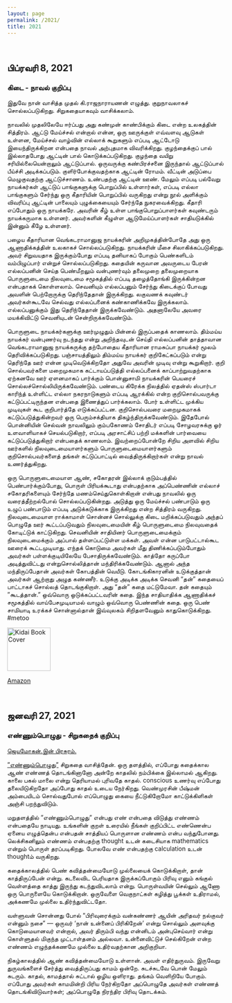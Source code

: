 ```yaml
---
layout: page
permalink: /2021/
title: 2021
---
```


<br>


## பிப்ரவரி 8, 2021
### கிடை - நாவல் குறிப்பு 

இதுவே நான் வாசித்த முதல் கி.ராஜநாராயணன் எழுத்து. குறுநாவலாகச் சொல்லப்படுகிறது. சிறுகதையாகவும் வாசிக்கலாம். 

நாவலில் முதலிலேயே ஈர்ப்பது அது கண்முன் காண்பிக்கும் கிடை என்ற உலகத்தின் சித்திரம். ஆட்டு மேய்ச்சல் என்றால் என்ன, ஒரு ஊருக்குள் எவ்வளவு ஆடுகள் உள்ளன, மேய்ச்சல் வாழ்வின் எல்லாக் கூறுகளும் எப்படி ஆட்டோடு இயைந்திருக்கிறன என்பதை நாவல் அற்புதமாக விவரிக்கிறது. குழந்தைக்குப் பால் இல்லாதபோது ஆட்டின் பால் கொடுக்கப்படுகிறது. குழந்தை வயிறு சரியில்லையென்றாலும் ஆட்டுப்பால். ஒருவருக்கு கண்பிரச்சனை இருந்தால் ஆட்டுப்பால் பீய்ச்சி அடிக்கப்படும். குளிர்போக்குவதற்காக ஆட்டின் ரோமம். வீட்டின் அடுப்பை மெழுகுவதற்கு ஆட்டுச்சாணம். உண்பதற்கு ஆட்டின் ஊண். மேலும் எப்படி பல்வேறு நாயக்கர்கள் ஆட்டுப் பாங்குகளுக்கு பொறுப்பில் உள்ளார்கள், எப்படி எல்லா பாங்குகளும் சேர்ந்து ஒரு கீதாரியின் பொறுப்பில் வருகிறது என்று நூல் அளிக்கும் விவரிப்பு ஆட்டின் பாலையும் புழுக்கையையும் சேர்ந்தே நுகரவைக்கிறது. கீதாரி எப்போதும் ஒரு நாயக்கரே. அவரின் கீழ் உள்ள பாங்குபொறுப்பாளர்கள் கவுண்டரும் நாயக்கருமாக உள்ளனர். அவர்களின் கீழுள்ள ஆடுமேய்ப்பாளர்கள் சாதியடுக்கில் இன்னும் கீழே உள்ளனர்.

பழைய கீதாரியான வெங்கடராமானுஜ நாயக்கரின் அறிமுகத்தின்போதே அது ஒரு ஆணாதிக்கத்தின் உலகாகச் சொல்லப்படுகிறது. நாயக்கரின் மீசை சிலாகிக்கப்படுகிறது. அவர் சிறுவயதாக இருக்கும்போது எப்படி தனியாகப் போகும் பெண்களிடம் வம்பிழுப்பார் என்றுச் சொல்லப்படுகிறது. கதையின் கருவான அவருடைய பேரன் எல்லப்பனின் செய்த பெண்மீறலும் வன்புணர்வும் தலைமுறை தலைமுறையாக பொருளுடைமை நிலவுடைமை சமூகத்தில் எப்படி தழைத்தோங்கி இருக்கின்றன என்பதாகக் கொள்ளலாம். செவனியும் எல்லப்பனும் சேர்ந்து கிடைக்குப் போவது அவளின் பெற்றோருக்கு தெரிந்தேதான் இருக்கிறது. லகுவணக் கவுண்டர் அவர்கள்கூடவே செல்வது எல்லப்பனைக் கண்காணிக்கவே இருக்கலாம். எல்லப்பனுக்கும் இது தெரிந்தேதான் இருக்கவேண்டும். அதனாலேயே அவரை மயக்கிவிட்டு செவனியுடன் சென்றிருக்கவேண்டும். 

பொருளுடை நாயக்கர்களுக்கு ஊர்முழுதும் பின்னல் இருப்பதைக் காணலாம். திம்மய்ய நாயக்கர் வன்புணர்வு நடந்தது என்று அறிந்தவுடன் செய்தி எல்லப்பனின் தாத்தாவான வெங்கடராமானுஜ நாயக்கருக்கு தற்போதைய கீதாரியான ராமசுப்பா நாயக்கர் மூலம் தெரிவிக்கப்படுகிறது. பஞ்சாயத்திலும் திம்மய்ய நாயக்கர் குறிகேட்கப்படும் என்று தெரிந்தே ஊர் என்ன முடிவெடுக்கிறதோ அதுவே அவரின் முடிவு என்று கூறுகிறார். குறி சொல்பவர்களை மறைமுகமாக கட்டாயப்படுத்தி எல்லப்பனைக் காப்பாற்றுவதற்காக ஏற்கனவே ஊர் ஏளனமாகப் பார்க்கும் பொன்னுசாமி நாயக்கரின் பெயரைச் சொல்லச்சொல்லியிருக்கவேண்டும். பண்டைய கிரேக்க நிலத்தில் ஏதன்ஸ் ஸ்பார்டா காரிந்த் உள்ளிட்ட எல்லா நகரநாடுகளும் எப்படி ஆரக்கில் என்ற குறிசொல்பவருக்கு கட்டுப்பட்டிருந்தன என்பதை இணைத்துப் பார்க்கலாம். போர் உள்ளிட்ட முக்கிய முடிவுகள் கூட குறிபார்த்தே எடுக்கப்பட்டன. குறிசொல்பவரை மறைமுகமாகக் கட்டுப்படுத்துகின்றவர் ஒரு பெரும்சக்தியாக திகழ்ந்திருக்கவேண்டும். இதேபோல் பொன்னியின் செல்வன் நாவலிலும் கும்பகோணம் சோதிடர் எப்படி சோழவரசுக்கு ஓர் உளவாளியாகச் செயல்படுகிறார், எப்படி அரசாட்சிப் பற்றி மக்களின் பார்வையை கட்டுப்படுத்துகிறார் என்பதைக் காணலாம். இவற்றைப்போன்றே சிறிய அளவில் சிறிய ஊர்களில் நிலவுடைமையாளர்களும் பொருளுடைமையாளர்களும் குறிசொல்பவர்களைத் தங்கள் கட்டுப்பாட்டில் வைத்திருக்கிறார்கள் என்று நாவல் உணர்த்துகிறது.  

ஒரு பொருளுடைமையாள ஆண், சகோதரன் இல்லாக் குடும்பத்தில் பெண்பார்க்கும்போது, பொருள் பிரியக்கூடாது என்பதற்காக அப்பெண்ணின் எல்லாச் சகோதரிகளையும் சேர்ந்தே மணம்செய்துகொள்கிறான் என்பது நாவலில் ஒரு வரைத்தீற்றல்போல் சொல்லப்படுகின்றது. அடுத்து ஒரு மேய்ச்சல் பண்பாடும் ஒரு உழுப் பண்பாடும் எப்படி அடுக்கடுக்காக இருக்கிறது என்ற சித்திரம் வருகிறது. நிலவுடைமையாள ராக்காமாள் சொன்னச் சொல்லுக்கு கிடை மறிக்கப்படுவதும் அந்தப் பொழுதே ஊர் கூட்டப்படுவதும் நிலவுடைமையின் கீழ் பொருளுடைமை நிலவுவதைக் கோடிட்டுக் காட்டுகிறது. செவனியின் சாதியினர் பொருளுடைமைக்கும் நிலவுடைமைக்கும் அப்பால் தள்ளப்பட்டுள்ள மக்கள். அவள் என்ன பாடுபட்டால்கூட ஊரைக் கூட்டமுடியாது.  எந்தக் கொடுமை அவர்கள் மீது திணிக்கப்படும்போதும் அவர்கள் பள்ளக்குடியிலேயே பேசாதிருக்கவேண்டும். காத்தோ கருப்போ அடித்துவிட்டது என்றுசொல்லித்தான் மந்திரிக்கவேண்டும். ஆனால் அந்த மந்திருப்பேதான் அவர்கள் கோபத்தின் வெயீடு. கோடங்கிகாரனின் உடுக்குத்தான் அவர்கள் ஆற்றாது அழுத கண்ணீர். உடுக்கு அடிக்க அடிக்க செவனி “தன்” கதையைப் பாட்டாகச் சொல்லத் தொடங்குகிறாள். அது “தன்” கதை மட்டுமேவா. தன் கதையும் ”கூடத்தான்.” ஒவ்வொரு ஒடுக்கப்பட்டவரின் கதை. இந்த சாதியாதிக்க ஆணாதிக்கச் சமூகத்தில் வாய்பேசமுடியாமல் வாழும் ஒவ்வொரு பெண்ணின் கதை. ஒரு பெண் சாமியாடி உரக்கச் சொன்னால்தான் இவ்வுலகம் சிறிதளவேனும் காதுகொடுக்கிறது. #metoo

<img src="../img/book_kidai.jpg" alt="Kidai Book Cover" width="100"/>

[Amazon](https://www.amazon.in/gp/product/B0886LGTWM)

<br>

## ஜனவரி 27, 2021
### எண்ணும்பொழுது - சிறுகதைக் குறிப்பு 

[ஜெயமோகன்.இன் பிரசுரம்.](https://www.jeyamohan.in/143077/)

[”எண்ணும்பொழுது”](https://www.jeyamohan.in/140839) சிறுகதை வாசித்தேன். ஒரு தளத்தில், எப்போது கதைக்கால ஆண் எண்ணத் தொடங்கினானோ அன்றே காதலில் நம்பிக்கை இல்லாமல் ஆகிறது. காலை பகல் மாலை என்று தெரியாமல் புரிவதே காதல். conscious உணர்வு எப்போது தலையிடுகிறதோ அப்போது காதல் உடைய நேர்கிறது. வெண்முரசின் பீஷ்மன் அம்பையிடம் சொல்வதுபோல் எப்பொழுது கையை நீட்டுகிறோமோ காட்டுக்கிளிகள் அஞ்சி பறந்துவிடும்.

மறுதளத்தில் ”எண்ணும்பொழுது” என்பது எண் என்பதை விடுத்து எண்ணம் என்பதையே நாடியது. உங்களின் குறள் உரையில் நீங்கள் குறிப்பிட்ட எண்ணென்ப ஏனைய எழுத்தென்ப என்பதன் சாத்தியப் பொருளான எண்ணம் என்ப வந்துபோனது. லெக்சிகனிலும் எண்ணம் என்பதற்கு thought உடன் கடைசியாக mathematics என்றும் பொருள் தரப்படிகிறது. போலவே எண் என்பதற்கு calculation உடன் thoughtம் வருகிறது.

கதைக்காலத்தில் பெண் கவித்தன்மையோடு முல்லையைக் கொடுக்கிறாள், தான் காத்திருப்பேன் என்று. கடலைவிட பெரியதாக இருக்கப்போகும் பிரிவு எனும் கங்குல் வெள்ளத்தை காத்து இருந்து கடந்துவிடலாம் என்று.  பொருள்வயின் செல்லும் ஆணோ ஒரு பொருளையே கொடுக்கிறான். ஒருவேளை வெகுநாட்கள் கழித்து பூக்கள் உதிராமல், அக்கணமே முல்லை உதிர்ந்துவிட்டதோ.

வள்ளுவன் சொன்னது போல் “பிரிவுரைக்கும் வன்கண்ணர் ஆயின் அரிதவர் நல்குவர் என்னும் நசை” — ஒருவர் ‘நான் உன்னைப் பிரிகிறேன்’ என்று சொல்லும் அளவுக்கு கொடுமையானவர் என்றால், அவர் திரும்பி வந்து என்னிடம் அன்புசெய்வார் என்று கொள்ளுதல் மிகுந்த முட்டாள்தனம் அல்லவா. உன்னைவிட்டுச் செல்கிறேன் என்ற எண்ணம் எழுந்தக்கணமே முல்லை உதிர்வதற்கான அறிகுறியா.

நிகழ்காலத்தில் ஆண் கவித்தன்மையோடு உள்ளான். அவள் எதிர்துருவம். இருவேறு துருவங்களைச் சேர்த்து வைத்திருப்பது காமம் ஒன்றே. சுடச்சுடவே பொன் மேலும் சுடரும். காதல், காமத்தால் சுட்டால் ஒழிய ஒளிராது. தங்கம் வெளிறியே போகும். எப்போது அவர்கள் காமமின்றி பிரிய நேர்கிறதோ அப்பொழுதே அவர்கள் எண்ணத் தொடங்கிவிடுவார்கள்; அப்பொழுதே நிரந்திர பிரிவு தொடக்கம்.

<br>